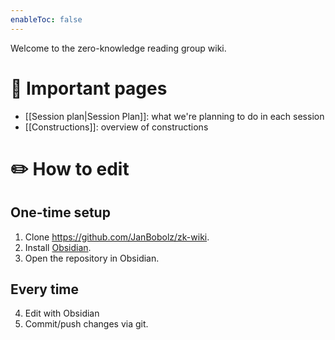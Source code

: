 ```yaml
---
enableToc: false
---
```


Welcome to the zero-knowledge reading group wiki. 

# 🚀 Important pages
- [[Session plan|Session Plan]]: what we're planning to do in each session
- [[Constructions]]: overview of constructions

# ✏️ How to edit
## One-time setup
1. Clone https://github.com/JanBobolz/zk-wiki.
2. Install [Obsidian](https://obsidian.md).
3. Open the repository in Obsidian.

## Every time
4. Edit with Obsidian
5. Commit/push changes via git.